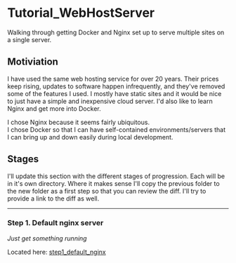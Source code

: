 # Tutorial_WebHostServer
Walking through getting Docker and Nginx set up to serve multiple sites on a single server.

## Motiviation
I have used the same web hosting service for over 20 years. Their prices keep rising, updates to software happen infrequently, and they've removed some of the features I used. I mostly have static sites and it would be nice to just have a simple and inexpensive cloud server. I'd also like to learn Nginx and get more into Docker.

I chose Nginx because it seems fairly ubiquitous.  
I chose Docker so that I can have self-contained environments/servers that I can bring up and down easily during local development.

## Stages
I'll update this section with the different stages of progression. Each will be in it's own directory. Where it makes sense I'll copy the previous folder to the new folder as a first step so that you can review the diff. I'll try to provide a link to the diff as well.

___

### Step 1. Default nginx server
*Just get something running*

Located here: [step1_default_nginx](https://github.com/thankevan/Tutorial_WebHostServer/tree/main/step1_default_nginx)

